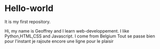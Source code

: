 # Hello-world
It is my first repository.


Hi, my name is Geoffrey and I learn web-developpement. I like Python,HTML,CSS and Javascript.
I come from Belgium
Tout se passe bien pour l'instant
je rajoute encore une ligne pour le plaisir